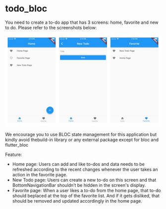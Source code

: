 # todo_bloc

You need to create a to-do app that has 3 screens: home, favorite and new to do. Please refer to the screenshots below:

<p align="center">
  <img src="assets/layout.jpg" />
</p>

We encourage you to use BLOC state management for this application but kindly avoid thebuild-in library or any external package except for bloc and flutter_bloc

Feature:

- Home page: Users can add and like to-dos and data needs to be refreshed according to
  the recent changes whenever the user takes an action in the favorite page.
- New Todo page: Users can create a new to-do on this screen and that
  BottomNavigationBar shouldn’t be hidden in the screen's display.
- Favorite page: When a user likes a to-do from the home page, that to-do should beplaced at the top of the favorite list. And if it gets disliked, that should be removed and updated accordingly in the home page.
